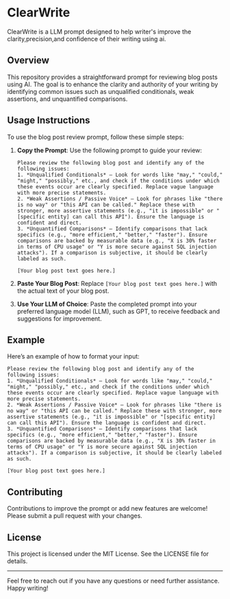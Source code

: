 # ClearWrite
ClearWrite is a LLM prompt designed to help writer's improve the clarity,precision,and confidence of their writing using ai.

## Overview

This repository provides a straightforward prompt for reviewing blog posts using AI. The goal is to enhance the clarity and authority of your writing by identifying common issues such as unqualified conditionals, weak assertions, and unquantified comparisons.

## Usage Instructions

To use the blog post review prompt, follow these simple steps:

1. **Copy the Prompt**: Use the following prompt to guide your review:

   ```
   Please review the following blog post and identify any of the following issues:
   1. *Unqualified Conditionals* – Look for words like "may," "could," "might," "possibly," etc., and check if the conditions under which these events occur are clearly specified. Replace vague language with more precise statements.
   2. *Weak Assertions / Passive Voice* – Look for phrases like "there is no way" or "this API can be called." Replace these with stronger, more assertive statements (e.g., "it is impossible" or "[specific entity] can call this API"). Ensure the language is confident and direct.
   3. *Unquantified Comparisons* – Identify comparisons that lack specifics (e.g., "more efficient," "better," "faster"). Ensure comparisons are backed by measurable data (e.g., "X is 30% faster in terms of CPU usage" or "Y is more secure against SQL injection attacks"). If a comparison is subjective, it should be clearly labeled as such.

   [Your blog post text goes here.]
   ```

2. **Paste Your Blog Post**: Replace `[Your blog post text goes here.]` with the actual text of your blog post.

3. **Use Your LLM of Choice**: Paste the completed prompt into your preferred language model (LLM), such as GPT, to receive feedback and suggestions for improvement.

## Example

Here’s an example of how to format your input:

```
Please review the following blog post and identify any of the following issues:
1. *Unqualified Conditionals* – Look for words like "may," "could," "might," "possibly," etc., and check if the conditions under which these events occur are clearly specified. Replace vague language with more precise statements.
2. *Weak Assertions / Passive Voice* – Look for phrases like "there is no way" or "this API can be called." Replace these with stronger, more assertive statements (e.g., "it is impossible" or "[specific entity] can call this API"). Ensure the language is confident and direct.
3. *Unquantified Comparisons* – Identify comparisons that lack specifics (e.g., "more efficient," "better," "faster"). Ensure comparisons are backed by measurable data (e.g., "X is 30% faster in terms of CPU usage" or "Y is more secure against SQL injection attacks"). If a comparison is subjective, it should be clearly labeled as such.

[Your blog post text goes here.]
```

## Contributing

Contributions to improve the prompt or add new features are welcome! Please submit a pull request with your changes.

## License

This project is licensed under the MIT License. See the LICENSE file for details.

---

Feel free to reach out if you have any questions or need further assistance. Happy writing!
